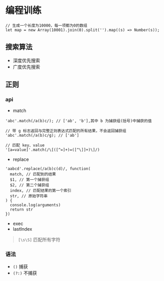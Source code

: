 # 编程训练

```
// 生成一个长度为10000，每一项都为0的数组
let map = new Array(10001).join(0).split('').map((s) => Number(s));
```

## 搜索算法

- 深度优先搜索
- 广度优先搜索

## 正则

### api

- match

```
'abc'.match(/a(b)c/); // ['ab', 'b'],其中 b 为捕获组(括号)中捕获的值

// 带 g 标志返回与完整正则表达式匹配的所有结果，不会返回捕获组
'abc'.match(/a(b)c/g); // ['ab']

// 匹配 key、value
'[a=value]'.match(/\[([^=]+)=([^\]]+)\]/)
```

- replace

```
'aabcd'.replace(/a(b)c(d)/, function(
  match, // 匹配到的结果
  $1, // 第一个捕获组
  $2, // 第二个捕获组
  index, // 匹配结果的第一个索引
  str, // 原始字符串
) {
  console.log(arguments)
  return str
})
```

- exec
- lastIndex

> `[\s\S]` 匹配所有字符

### 语法

- `()` 捕获
- `(?:)` 不捕获
